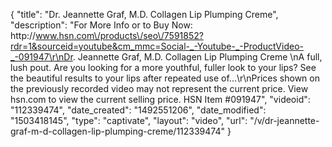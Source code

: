 {
    "title": "Dr. Jeannette Graf, M.D. Collagen Lip Plumping Creme",
    "description": "For More Info or to Buy Now: http:\/\/www.hsn.com\/products\/seo\/7591852?rdr=1&sourceid=youtube&cm_mmc=Social-_-Youtube-_-ProductVideo-_-091947\r\nDr. Jeannette Graf, M.D. Collagen Lip Plumping Creme \nA full, lush pout. Are you looking for a more youthful, fuller look to your lips? See the beautiful results to your lips after repeated use of...\r\nPrices shown on the previously recorded video may not represent the current price.  View hsn.com to view the current selling price. HSN Item #091947",
    "videoid": "112339474",
    "date_created": "1492551206",
    "date_modified": "1503418145",
    "type": "captivate",
    "layout": "video",
    "url": "\/v\/dr-jeannette-graf-m-d-collagen-lip-plumping-creme\/112339474"
}
